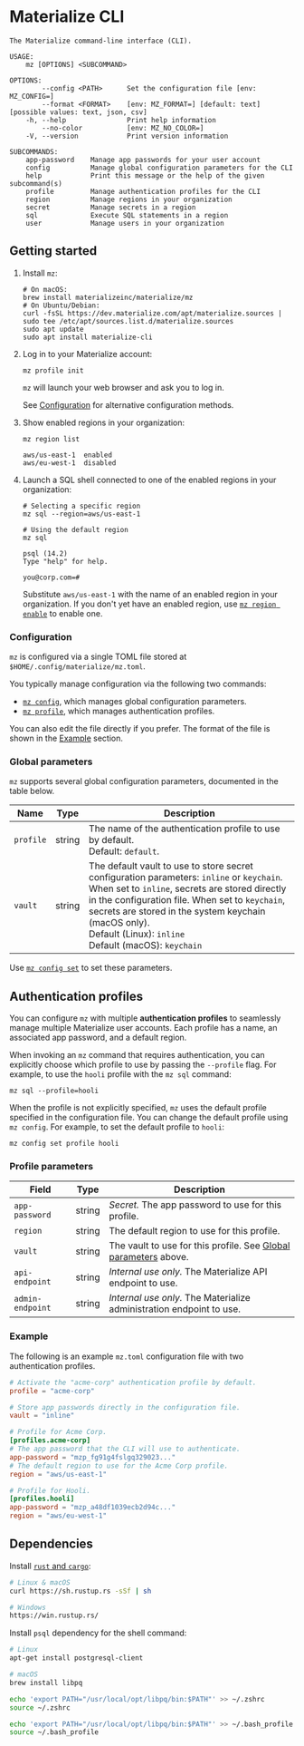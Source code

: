 # Materialize CLI

```
The Materialize command-line interface (CLI).

USAGE:
    mz [OPTIONS] <SUBCOMMAND>

OPTIONS:
        --config <PATH>      Set the configuration file [env: MZ_CONFIG=]
        --format <FORMAT>    [env: MZ_FORMAT=] [default: text] [possible values: text, json, csv]
    -h, --help               Print help information
        --no-color           [env: MZ_NO_COLOR=]
    -V, --version            Print version information

SUBCOMMANDS:
    app-password    Manage app passwords for your user account
    config          Manage global configuration parameters for the CLI
    help            Print this message or the help of the given subcommand(s)
    profile         Manage authentication profiles for the CLI
    region          Manage regions in your organization
    secret          Manage secrets in a region
    sql             Execute SQL statements in a region
    user            Manage users in your organization
```

## Getting started

1. Install `mz`:

   ```shell
   # On macOS:
   brew install materializeinc/materialize/mz
   # On Ubuntu/Debian:
   curl -fsSL https://dev.materialize.com/apt/materialize.sources | sudo tee /etc/apt/sources.list.d/materialize.sources
   sudo apt update
   sudo apt install materialize-cli
   ```

2. Log in to your Materialize account:

   ```shell
   mz profile init
   ```

   `mz` will launch your web browser and ask you to log in.

   See [Configuration](#configuration) for alternative configuration methods.

3. Show enabled regions in your organization:

   ```shell
   mz region list
   ```
   ```
   aws/us-east-1  enabled
   aws/eu-west-1  disabled
   ```

4. Launch a SQL shell connected to one of the enabled regions in your
   organization:

   ```shell
   # Selecting a specific region
   mz sql --region=aws/us-east-1

   # Using the default region
   mz sql
   ```
   ```
   psql (14.2)
   Type "help" for help.

   you@corp.com=#
   ```

   Substitute `aws/us-east-1` with the name of an enabled region in your
   organization. If you don't yet have an enabled region, use
   [`mz region enable`](reference/region) to enable one.

### Configuration

`mz` is configured via a single TOML file stored at
`$HOME/.config/materialize/mz.toml`.

You typically manage configuration via the following two commands:

  * [`mz config`](../reference/config), which manages global configuration
    parameters.
  * [`mz profile`](../reference/profile), which manages authentication profiles.

You can also edit the file directly if you prefer. The format of the file is
shown in the [Example](#example) section.

### Global parameters

`mz` supports several global configuration parameters, documented in the table
below.

Name      | Type   | Description
----------|--------|------------
`profile` | string | The name of the authentication profile to use by default.<br>Default: `default`.
`vault`   | string | The default vault to use to store secret configuration parameters: `inline` or `keychain`. When set to `inline`, secrets are stored directly in the configuration file. When set to `keychain`, secrets are stored in the system keychain (macOS only).<br>Default (Linux): `inline`<br>Default (macOS): `keychain`


Use [`mz config set`](../reference/config#set) to set these parameters.

## Authentication profiles

You can configure `mz` with multiple **authentication profiles** to seamlessly
manage multiple Materialize user accounts. Each profile has a name, an
associated app password, and a default region.

When invoking an `mz` command that requires authentication, you can explicitly
choose which profile to use by passing the `--profile` flag. For example, to use
the `hooli` profile with the `mz sql` command:

```
mz sql --profile=hooli
```

When the profile is not explicitly specified, `mz` uses the default profile
specified in the configuration file. You can change the default profile using
`mz config`. For example, to set the default profile to `hooli`:

```
mz config set profile hooli
```

### Profile parameters

Field             | Type   | Description
------------------|--------|----------------------------
`app-password`    | string | *Secret.* The app password to use for this profile.
`region`          | string | The default region to use for this profile.
`vault`           | string | The vault to use for this profile. See [Global parameters](#global-parameters) above.
`api-endpoint`    | string | *Internal use only.* The Materialize API endpoint to use.
`admin-endpoint`  | string | *Internal use only.* The Materialize administration endpoint to use.


### Example

The following is an example `mz.toml` configuration file with two authentication
profiles.

```toml
# Activate the "acme-corp" authentication profile by default.
profile = "acme-corp"

# Store app passwords directly in the configuration file.
vault = "inline"

# Profile for Acme Corp.
[profiles.acme-corp]
# The app password that the CLI will use to authenticate.
app-password = "mzp_fg91g4fslgq329023..."
# The default region to use for the Acme Corp profile.
region = "aws/us-east-1"

# Profile for Hooli.
[profiles.hooli]
app-password = "mzp_a48df1039ecb2d94c..."
region = "aws/eu-west-1"
```

## Dependencies

Install [`rust` and `cargo`](https://doc.rust-lang.org/cargo/getting-started/installation.html):

```bash
# Linux & macOS
curl https://sh.rustup.rs -sSf | sh

# Windows
https://win.rustup.rs/
```

Install `psql` dependency for the shell command:

```bash
# Linux
apt-get install postgresql-client

# macOS
brew install libpq

echo 'export PATH="/usr/local/opt/libpq/bin:$PATH"' >> ~/.zshrc
source ~/.zshrc

echo 'export PATH="/usr/local/opt/libpq/bin:$PATH"' >> ~/.bash_profile
source ~/.bash_profile
```
